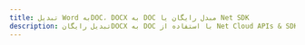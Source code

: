 ---title: تبدیل Word بهDOC، DOCX به DOC مبدل رایگان یا Net SDKdescription: تبدیل رایگانDOCX به DOC با استفاده از Net Cloud APIs & SDK. همچنین اسناد Microsoft Word و OpenOffice را در Cloud ایجاد، ویرایش و رندر کنید.---